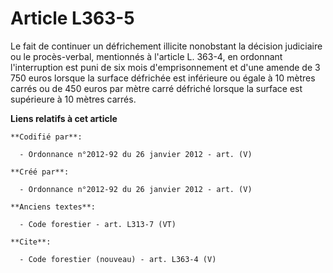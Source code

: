 # Article L363-5

Le fait de continuer un défrichement illicite nonobstant la décision judiciaire ou le procès-verbal, mentionnés à l'article
L. 363-4, en ordonnant l'interruption est puni de six mois d'emprisonnement et d'une amende de 3 750 euros lorsque la surface
défrichée est inférieure ou égale à 10 mètres carrés ou de 450 euros par mètre carré défriché lorsque la surface est
supérieure à 10 mètres carrés.

**Liens relatifs à cet article**

	**Codifié par**:

	  - Ordonnance n°2012-92 du 26 janvier 2012 - art. (V)

	**Créé par**:

	  - Ordonnance n°2012-92 du 26 janvier 2012 - art. (V)

	**Anciens textes**:

	  - Code forestier - art. L313-7 (VT)

	**Cite**:

	  - Code forestier (nouveau) - art. L363-4 (V)
